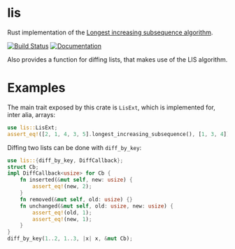 # lis

Rust implementation of the
[Longest increasing subsequence algorithm](https://en.wikipedia.org/wiki/Longest_increasing_subsequence).

[![Build Status](https://travis-ci.org/axelf4/lis.svg?branch=master)](https://travis-ci.org/axelf4/lis)
[![Documentation](https://docs.rs/lis/badge.svg)](https://docs.rs/lis)

Also provides a function for diffing lists, that makes use of the LIS algorithm.

# Examples

The main trait exposed by this crate is `LisExt`, which is implemented for,
inter alia, arrays:

```rust
use lis::LisExt;
assert_eq!([2, 1, 4, 3, 5].longest_increasing_subsequence(), [1, 3, 4]);
```

Diffing two lists can be done with `diff_by_key`:

```rust
use lis::{diff_by_key, DiffCallback};
struct Cb;
impl DiffCallback<usize> for Cb {
    fn inserted(&mut self, new: usize) {
        assert_eq!(new, 2);
    }
    fn removed(&mut self, old: usize) {}
    fn unchanged(&mut self, old: usize, new: usize) {
        assert_eq!(old, 1);
        assert_eq!(new, 1);
    }
}
diff_by_key(1..2, 1..3, |x| x, &mut Cb);
```
